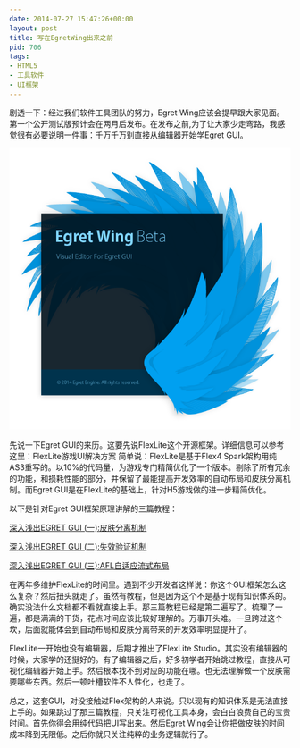 ```yaml
---
date: 2014-07-27 15:47:26+00:00
layout: post
title: 写在EgretWing出来之前
pid: 706
tags:
- HTML5
- 工具软件
- UI框架
---
```


剧透一下：经过我们软件工具团队的努力，Egret Wing应该会提早跟大家见面。第一个公开测试版预计会在两月后发布。在发布之前,为了让大家少走弯路，我感觉很有必要说明一件事：千万千万别直接从编辑器开始学Egret GUI。

[![Splash](/uploads/2014/07/Splash.png)](/uploads/2014/07/Splash.png)

先说一下Egret GUI的来历。这要先说FlexLite这个开源框架。详细信息可以参考这里：FlexLite游戏UI解决方案 简单说：FlexLite是基于Flex4 Spark架构用纯AS3重写的。以10%的代码量，为游戏专门精简优化了一个版本。剔除了所有冗余的功能，和损耗性能的部分，并保留了最能提高开发效率的自动布局和皮肤分离机制。而Egret GUI是在FlexLite的基础上，针对H5游戏做的进一步精简优化。

以下是针对Egret GUI框架原理讲解的三篇教程：

[深入浅出EGRET GUI (一):皮肤分离机制](http://bbs.egret-labs.org/thread-43-1-1.html)

[深入浅出EGRET GUI (二):失效验证机制](http://bbs.egret-labs.org/thread-73-1-1.html)

[深入浅出EGRET GUI (三):AFL自适应流式布局](http://bbs.egret-labs.org/thread-102-1-1.html)

在两年多维护FlexLite的时间里。遇到不少开发者这样说：你这个GUI框架怎么这么复杂？然后扭头就走了。虽然有教程，但是因为这个不是基于现有知识体系的。确实没法什么文档都不看就直接上手。那三篇教程已经是第二遍写了。梳理了一遍，都是满满的干货，花点时间应该比较好理解的。万事开头难。一旦跨过这个坎，后面就能体会到自动布局和皮肤分离带来的开发效率明显提升了。

FlexLite一开始也没有编辑器，后期才推出了FlexLite Studio。其实没有编辑器的时候，大家学的还挺好的。有了编辑器之后，好多初学者开始跳过教程，直接从可视化编辑器开始上手。然后根本找不到对应的功能在哪。也无法理解做一个皮肤需要哪些东西。然后一顿吐槽软件不人性化，也走了。

总之，这套GUI，对没接触过Flex架构的人来说。只以现有的知识体系是无法直接上手的。如果跳过了那三篇教程，只关注可视化工具本身，会白白浪费自己的宝贵时间。首先你得会用纯代码把UI写出来。然后Egret Wing会让你把做皮肤的时间成本降到无限低。之后你就只关注纯粹的业务逻辑就行了。
